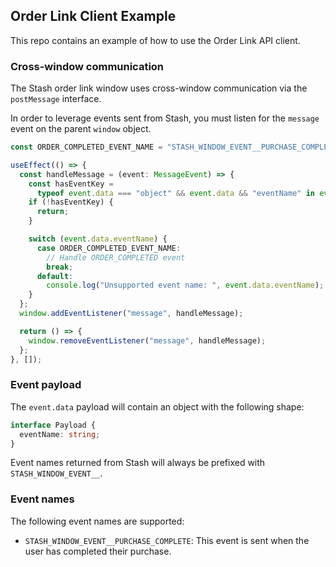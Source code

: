 ## Order Link Client Example

This repo contains an example of how to use the Order Link API client.

### Cross-window communication

The Stash order link window uses cross-window communication via the `postMessage` interface.

In order to leverage events sent from Stash, you must listen for the `message` event on the parent `window` object.

```typescript
const ORDER_COMPLETED_EVENT_NAME = "STASH_WINDOW_EVENT__PURCHASE_COMPLETE";

useEffect(() => {
  const handleMessage = (event: MessageEvent) => {
    const hasEventKey =
      typeof event.data === "object" && event.data && "eventName" in event.data;
    if (!hasEventKey) {
      return;
    }

    switch (event.data.eventName) {
      case ORDER_COMPLETED_EVENT_NAME:
        // Handle ORDER_COMPLETED event
        break;
      default:
        console.log("Unsupported event name: ", event.data.eventName);
    }
  };
  window.addEventListener("message", handleMessage);

  return () => {
    window.removeEventListener("message", handleMessage);
  };
}, []);
```

### Event payload

The `event.data` payload will contain an object with the following shape:

```typescript
interface Payload {
  eventName: string;
}
```

Event names returned from Stash will always be prefixed with `STASH_WINDOW_EVENT__`.

### Event names

The following event names are supported:

- `STASH_WINDOW_EVENT__PURCHASE_COMPLETE`: This event is sent when the user has completed their purchase.
